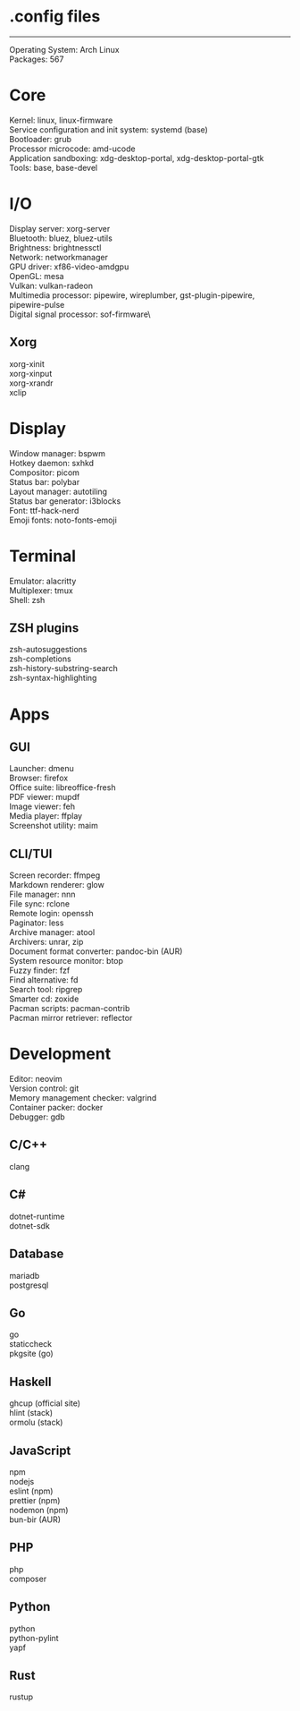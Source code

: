 # .config files

---

Operating System: Arch Linux\
Packages: 567

# Core

Kernel: linux, linux-firmware\
Service configuration and init system: systemd (base)\
Bootloader: grub\
Processor microcode: amd-ucode\
Application sandboxing: xdg-desktop-portal, xdg-desktop-portal-gtk\
Tools: base, base-devel

# I/O

Display server: xorg-server\
Bluetooth: bluez, bluez-utils\
Brightness: brightnessctl\
Network: networkmanager\
GPU driver: xf86-video-amdgpu\
OpenGL: mesa\
Vulkan: vulkan-radeon\
Multimedia processor: pipewire, wireplumber, gst-plugin-pipewire, 
pipewire-pulse\
Digital signal processor: sof-firmware\

## Xorg

xorg-xinit\
xorg-xinput\
xorg-xrandr\
xclip

# Display

Window manager: bspwm\
Hotkey daemon: sxhkd\
Compositor: picom\
Status bar: polybar\
Layout manager: autotiling\
Status bar generator: i3blocks\
Font: ttf-hack-nerd\
Emoji fonts: noto-fonts-emoji

# Terminal

Emulator: alacritty\
Multiplexer: tmux\
Shell: zsh

## ZSH plugins

zsh-autosuggestions\
zsh-completions\
zsh-history-substring-search\
zsh-syntax-highlighting

# Apps

## GUI

Launcher: dmenu\
Browser: firefox\
Office suite: libreoffice-fresh\
PDF viewer: mupdf\
Image viewer: feh\
Media player: ffplay\
Screenshot utility: maim

## CLI/TUI

Screen recorder: ffmpeg\
Markdown renderer: glow\
File manager: nnn\
File sync: rclone\
Remote login: openssh\
Paginator: less\
Archive manager: atool\
Archivers: unrar, zip\
Document format converter: pandoc-bin (AUR)\
System resource monitor: btop\
Fuzzy finder: fzf\
Find alternative: fd\
Search tool: ripgrep\
Smarter cd: zoxide\
Pacman scripts: pacman-contrib\
Pacman mirror retriever: reflector

# Development

Editor: neovim\
Version control: git\
Memory management checker: valgrind\
Container packer: docker\
Debugger: gdb

## C/C++

clang

## C#

dotnet-runtime\
dotnet-sdk

## Database

mariadb\
postgresql

## Go

go\
staticcheck\
pkgsite (go)

## Haskell

ghcup (official site)\
hlint (stack)\
ormolu (stack)

## JavaScript

npm\
nodejs\
eslint (npm)\
prettier (npm)\
nodemon (npm)\
bun-bir (AUR)

## PHP

php\
composer

## Python

python\
python-pylint\
yapf

## Rust

rustup
